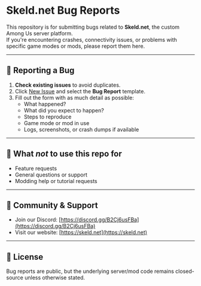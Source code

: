 # Skeld.net Bug Reports

This repository is for submitting bugs related to **Skeld.net**, the custom Among Us server platform.  
If you're encountering crashes, connectivity issues, or problems with specific game modes or mods, please report them here.

---

## 🐛 Reporting a Bug

1. **Check existing issues** to avoid duplicates.
2. Click [New Issue](https://github.com/skeld-net/bugs/issues/new) and select the **Bug Report** template.
3. Fill out the form with as much detail as possible:
   - What happened?
   - What did you expect to happen?
   - Steps to reproduce
   - Game mode or mod in use
   - Logs, screenshots, or crash dumps if available

---

## 🚫 What *not* to use this repo for

- Feature requests
- General questions or support
- Modding help or tutorial requests

---

## 💬 Community & Support

- Join our Discord: [https://discord.gg/B2Cj6usFBa](https://discord.gg/B2Cj6usFBa)
- Visit our website: [https://skeld.net](https://skeld.net)

---

## 📜 License

Bug reports are public, but the underlying server/mod code remains closed-source unless otherwise stated.
